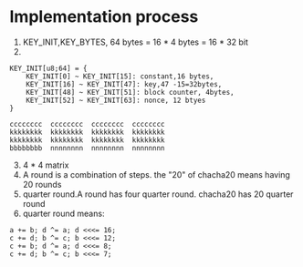 # Implementation process
1. KEY_INIT,KEY_BYTES, 64 bytes = 16 * 4 bytes = 16 * 32 bit
2. 
```
KEY_INIT[u8;64] = {
    KEY_INIT[0] ~ KEY_INIT[15]: constant,16 bytes,
    KEY_INIT[16] ~ KEY_INIT[47]: key,47 -15=32bytes, 
    KEY_INIT[48] ~ KEY_INIT[51]: block counter, 4bytes,
    KEY_INIT[52] ~ KEY_INIT[63]: nonce, 12 btyes
}
```
```
cccccccc  cccccccc  cccccccc  cccccccc
kkkkkkkk  kkkkkkkk  kkkkkkkk  kkkkkkkk
kkkkkkkk  kkkkkkkk  kkkkkkkk  kkkkkkkk
bbbbbbbb  nnnnnnnn  nnnnnnnn  nnnnnnnn
```
3.  4 * 4 matrix
4.  A round is a combination of steps. the "20" of chacha20 means having 20 rounds
5. quarter round.A round has four quarter round. chacha20 has 20 quarter round
6. quarter round means:
```
a += b; d ^= a; d <<<= 16;
c += d; b ^= c; b <<<= 12;
c += b; d ^= a; d <<<= 8;
c += d; b ^= c; b <<<= 7;
```


